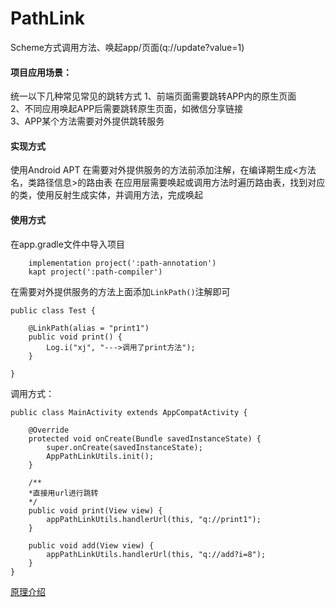 # PathLink
Scheme方式调用方法、唤起app/页面(q://update?value=1)


#### 项目应用场景：
统一以下几种常见常见的跳转方式
1、前端页面需要跳转APP内的原生页面  
2、不同应用唤起APP后需要跳转原生页面，如微信分享链接  
3、APP某个方法需要对外提供跳转服务    

#### 实现方式
使用Android APT 在需要对外提供服务的方法前添加注解，在编译期生成<方法名，类路径信息>的路由表
在应用层需要唤起或调用方法时遍历路由表，找到对应的类，使用反射生成实体，并调用方法，完成唤起  

#### 使用方式
在app.gradle文件中导入项目
```
    implementation project(':path-annotation')
    kapt project(':path-compiler')
```

在需要对外提供服务的方法上面添加`LinkPath()`注解即可
```
public class Test {

    @LinkPath(alias = "print1")
    public void print() {
        Log.i("xj", "--->调用了print方法");
    }

}
```  


调用方式：
```
public class MainActivity extends AppCompatActivity {

    @Override
    protected void onCreate(Bundle savedInstanceState) {
        super.onCreate(savedInstanceState);
        AppPathLinkUtils.init();
    }

    /**
    *直接用url进行跳转
    */
    public void print(View view) {
        appPathLinkUtils.handlerUrl(this, "q://print1");
    }

    public void add(View view) {
        appPathLinkUtils.handlerUrl(this, "q://add?i=8");
    }
}
```

[原理介绍](https://www.jianshu.com/p/34ca8f7632e8)





